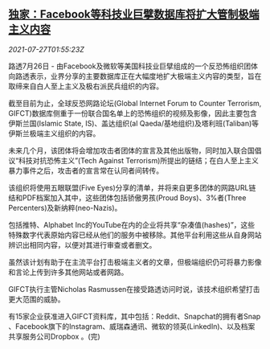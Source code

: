 <!--1627351272000-->
[独家：Facebook等科技业巨擘数据库将扩大管制极端主义内容](https://cn.reuters.com/article/facebook-techs-extremism-0727-idCNKBS2EX051)
------

<div><i>2021-07-27T01:55:23Z</i></div><p>路透7月26日 - 由Facebook及微软等美国科技业巨擘组成的一个反恐怖组织团体向路透表示，业界分享的主要数据库正在大幅度地扩大极端主义内容的类型，旨在取缔来自白人至上主义及极右派民兵组织的内容。</p><p>截至目前为止，全球反恐网路论坛(Global Internet Forum to Counter Terrorism, GIFCT)数据库侧重于一份联合国名单上的恐怖组织的视频及影像，因此主要包含伊斯兰国(Islamic State, IS)、盖达组织(al Qaeda/基地组织)及塔利班(Taliban)等伊斯兰极端主义组织的内容。</p><p>未来几个月，该团体将会增加攻击者团体的宣言及其他出版物，同时加入联合国倡议“科技对抗恐怖主义”(Tech Against Terrorism)所提出的链结；在白人至上主义暴力事件之后，攻击者的宣言常在认同者间转传。</p><p>该组织将使用五眼联盟(Five Eyes)分享的清单，并将来自更多团体的网路URL链结和PDF档案加入其中，这些团体包括骄傲男孩(Proud Boys)、3%者(Three Percenters)及新纳粹(neo-Nazis)。</p><p>包括推特、Alphabet Inc的YouTube在内的企业将共享“杂凑值(hashes)”，这些特殊数字代表原始内容已经从他们的服务中被移除。其他平台利用这些从自身网站辨识出相同内容，以便对其进行审查或者删文。</p><p>虽然该计划有助于在主流平台打击极端主义者的文章，但极端组织仍可将暴力影像和言论上传到许多其他网站或者网路。</p><p>GIFCT执行主管Nicholas Rasmussen在接受路透访问时说，该技术组织希望打击更大范围的威胁。</p><p>有15家企业获准进入GIFCT资料库，其中包括：Reddit、Snapchat的拥有者Snap 、Facebook旗下的Instagram、威瑞森通讯、微软的领英(LinkedIn)、以及档案共享服务公司Dropbox 。(完)</p>
